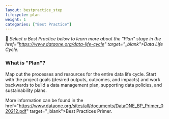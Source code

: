 ```yaml
---
layout: bestpractice_step
lifecycle: plan
weight: 1
categories: ["Best Practice"]
---
```

􏰣
*Select a Best Practice below to learn more about the "Plan" stage in the <a> href="https://www.dataone.org/data-life-cycle" target="_blank">Data Life Cycle</a>.*

### What is "Plan"?

Map out the processes and resources for the entire data life cycle. Start with the project goals (desired outputs, outcomes, and impacts) and work backwards to build a data management plan, supporting data policies, and sustainability plans.

More information can be found in the <a> href="https://www.dataone.org/sites/all/documents/DataONE_BP_Primer_020212.pdf" target="_blank">Best Practices Primer</a>.
